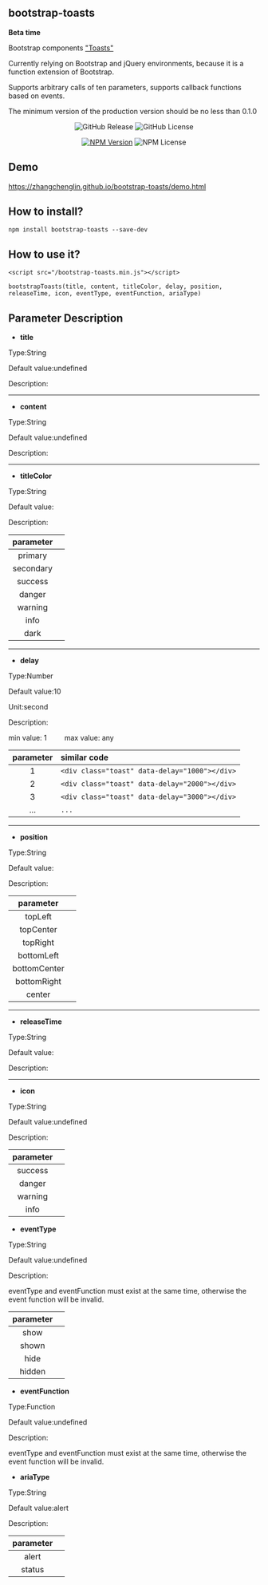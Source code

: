 ## bootstrap-toasts

**Beta time**

Bootstrap components <a href="https://getbootstrap.com/docs/4.3/components/toasts/" title="Toasts">"Toasts"</a>

Currently relying on Bootstrap and jQuery environments, because it is a function extension of Bootstrap.

Supports arbitrary calls of ten parameters, supports callback functions based on events.

The minimum version of the production version should be no less than 0.1.0


<p align="center">
<img alt="GitHub Release" src="https://img.shields.io/github/release/zhangchenglin/bootstrap-toasts.svg">
<img alt="GitHub License" src="https://img.shields.io/github/license/zhangchenglin/bootstrap-toasts.svg">
</p>
<p align="center">
<a href="https://www.npmjs.com/package/bootstrap-toasts"><img alt="NPM Version" title="NPM Package" src="https://img.shields.io/npm/v/bootstrap-toasts.svg"></a>
<img alt="NPM License" src="https://img.shields.io/npm/l/bootstrap-toasts.svg">
</p>

## Demo 
https://zhangchenglin.github.io/bootstrap-toasts/demo.html


## How to install?
```
npm install bootstrap-toasts --save-dev
```
## How to use it?
```
<script src="/bootstrap-toasts.min.js"></script>

bootstrapToasts(title, content, titleColor, delay, position, releaseTime, icon, eventType, eventFunction, ariaType)
```


## Parameter Description

- **title**

Type:String

Default value:undefined

Description:

---
- **content**

Type:String

Default value:undefined

Description:

---
- **titleColor**

Type:String

Default value:

Description:

| parameter |  |
| :----------: | :----------: |
| primary  |  |
| secondary  |  |
| success  |  |
| danger  |  |
| warning  |  |
| info  |  |
| dark  |  |

---
- **delay**

Type:Number

Default value:10

Unit:second

Description:

min value: 1 &nbsp;&nbsp;&nbsp;&nbsp;&nbsp;&nbsp;&nbsp;  max value: any

| parameter | similar code |
| :----------: | :---------- |
| 1  |  ```<div class="toast" data-delay="1000"></div>``` |
| 2  |  ```<div class="toast" data-delay="2000"></div>``` |
| 3  |  ```<div class="toast" data-delay="3000"></div>``` |
| ...  |  ```...``` |
---
- **position**

Type:String

Default value:

Description:

| parameter |  |
| :----------: | :----------: |
| topLeft  |  |
| topCenter  |  |
| topRight  |  |
| bottomLeft  |  |
| bottomCenter  |  |
| bottomRight  |  |
| center  |  |
---
- **releaseTime**

Type:String

Default value:

Description:

---
- **icon**

Type:String

Default value:undefined

Description:

| parameter |  |
| :----------: | :----------: |
| success  |  |
| danger  |  |
| warning  |  |
| info  |  |

- **eventType**

Type:String

Default value:undefined

Description:

eventType and eventFunction must exist at the same time, otherwise the event function will be invalid.

| parameter |  |
| :----------: | :----------: |
| show |  |
| shown  |  |
| hide  |  |
| hidden  |  |

- **eventFunction**

Type:Function

Default value:undefined

Description:

eventType and eventFunction must exist at the same time, otherwise the event function will be invalid.

- **ariaType**

Type:String

Default value:alert

Description:

| parameter |  |
| :----------: | :----------: |
| alert  |  |
| status  |  |